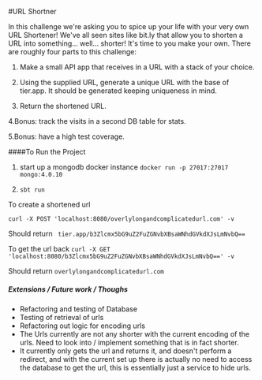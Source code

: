 #URL Shortner

In this challenge we're asking you to spice up your life with your very own URL Shortener!
We've all seen sites like bit.ly that allow you to shorten a URL into something... well... shorter! It's time to
you make your own.
There are roughly four parts to this challenge:
1. Make a small API app that receives in a URL with a stack of your choice.

2. Using the supplied URL, generate a unique URL with the base of tier.app. 
It should be generated keeping uniqueness in mind.

3. Return the shortened URL.   

4.Bonus: track the visits in a second DB table for stats.

5.Bonus: have a high test coverage.

####To Run the Project

1. start up a mongodb docker instance
            ``docker run -p 27017:27017 mongo:4.0.10``

2.  ``sbt run``

To create a shortened url

``curl -X POST 'localhost:8080/overlylongandcomplicatedurl.com' -v``

Should return 
`` tier.app/b3Zlcmx5bG9uZ2FuZGNvbXBsaWNhdGVkdXJsLmNvbQ==``


To get the url back 
``curl -X GET 'localhost:8080/b3Zlcmx5bG9uZ2FuZGNvbXBsaWNhdGVkdXJsLmNvbQ==' -v``

Should return ``overlylongandcomplicatedurl.com``



##### Extensions / Future work / Thoughs
* Refactoring and testing of Database
* Testing of retrieval of urls
* Refactoring out logic for encoding urls
* The Urls currently are not any shorter with the current encoding of the urls. Need to look into / implement something that is in fact shorter.
* It currently only gets the url and returns it, and doesn't perform a redirect, and with the current set up there is actually no need to access the database to get the url, this is essentially just a service to hide urls.

